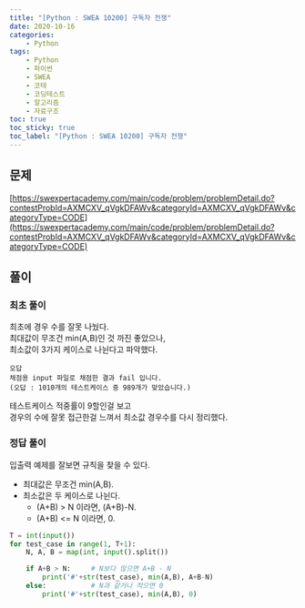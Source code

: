 ```yaml
---
title: "[Python : SWEA 10200] 구독자 전쟁"
date: 2020-10-16
categories:
    - Python
tags:
    - Python
    - 파이썬
    - SWEA
    - 코테
    - 코딩테스트
    - 알고리즘
    - 자료구조
toc: true
toc_sticky: true
toc_label: "[Python : SWEA 10200] 구독자 전쟁"
---
```

## 문제
[https://swexpertacademy.com/main/code/problem/problemDetail.do?contestProbId=AXMCXV_qVgkDFAWv&categoryId=AXMCXV_qVgkDFAWv&categoryType=CODE](https://swexpertacademy.com/main/code/problem/problemDetail.do?contestProbId=AXMCXV_qVgkDFAWv&categoryId=AXMCXV_qVgkDFAWv&categoryType=CODE)

## 풀이
### 최초 풀이
최초에 경우 수를 잘못 나눴다.  
최대값이 무조건 min(A,B)인 것 까진 좋았으나,  
최소값이 3가지 케이스로 나뉜다고 파악했다.  

```
오답
채점용 input 파일로 채점한 결과 fail 입니다.
(오답 : 1010개의 테스트케이스 중 989개가 맞았습니다.)
```

테스트케이스 적중률이 9할인걸 보고  
경우의 수에 잘못 접근한걸 느껴서 최소값 경우수를 다시 정리했다.  

### 정답 풀이
입출력 예제를 잘보면 규칙을 찾을 수 있다.  

- 최대값은 무조건 min(A,B).
- 최소값은 두 케이스로 나뉜다.
    - (A+B) > N 이라면, (A+B)-N.
    - (A+B) <= N 이라면, 0.

```python
T = int(input())
for test_case in range(1, T+1):
    N, A, B = map(int, input().split())

    if A+B > N:     # N보다 많으면 A+B - N
        print('#'+str(test_case), min(A,B), A+B-N)
    else:           # N과 같거나 작으면 0
        print('#'+str(test_case), min(A,B), 0)
```